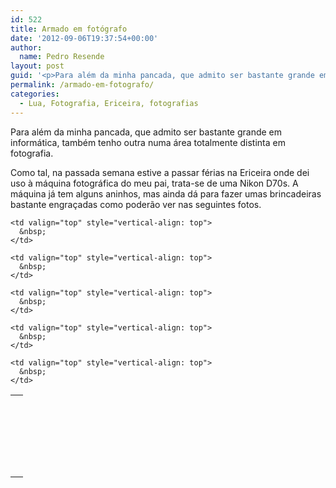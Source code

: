 ```yaml
---
id: 522
title: Armado em fotógrafo
date: '2012-09-06T19:37:54+00:00'
author: 
  name: Pedro Resende
layout: post
guid: '<p>Para além da minha pancada, que admito ser bastante grande em informática, também tenho outra numa área totalmente distinta em fotografia.</p><p>Como tal, na passada semana estive a passar férias na Ericeira onde dei uso à máquina fotográfica do meu pa'
permalink: /armado-em-fotografo/
categories:
  - Lua, Fotografia, Ericeira, fotografias
---
```

Para além da minha pancada, que admito ser bastante grande em informática, também tenho outra numa área totalmente distinta em fotografia.

Como tal, na passada semana estive a passar férias na Ericeira onde dei uso à máquina fotográfica do meu pai, trata-se de uma Nikon D70s. A máquina já tem alguns aninhos, mas ainda dá para fazer umas brincadeiras bastante engraçadas como poderão ver nas seguintes fotos.

<table class="renderedtable" border="0" cellpadding="2" cellspacing="0" width="100%" style="width: 100%">
  <tr>
    <td valign="top" style="vertical-align: top">
      &nbsp;
    </td>
    
    <td valign="top" style="vertical-align: top">
      &nbsp;
    </td>
  </tr>
  
  <tr class="bglight">
    <td valign="top" style="vertical-align: top">
      &nbsp;
    </td>
    
    <td valign="top" style="vertical-align: top">
      &nbsp;
    </td>
  </tr>
  
  <tr class="bgdark">
    <td valign="top" style="vertical-align: top">
      &nbsp;
    </td>
    
    <td valign="top" style="vertical-align: top">
      &nbsp;
    </td>
  </tr>
  
  <tr class="bglight">
    <td valign="top" style="vertical-align: top">
      &nbsp;
    </td>
    
    <td valign="top" style="vertical-align: top">
      &nbsp;
    </td>
  </tr>
  
  <tr class="bgdark">
    <td valign="top" style="vertical-align: top">
      &nbsp;
    </td>
    
    <td valign="top" style="vertical-align: top">
      &nbsp;
    </td>
  </tr>
</table>